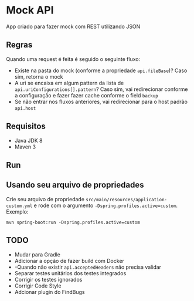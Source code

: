 # Mock API

App criado para fazer mock com REST utilizando JSON

## Regras

Quando uma request é feita é seguido o seguinte fluxo:

* Existe na pasta do mock (conforme a propriedade `api.fileBase`)? Caso sim, retorna o mock
* A uri se encaixa em algum pattern da lista de `api.uriConfigurations[].pattern`? Caso sim, vai redirecionar conforme a configuração e fazer fazer cache conforme o field `backup`
* Se não entrar nos fluxos anteriores, vai redirecionar para o host padrão `api.host`

## Requisitos
* Java JDK 8
* Maven 3

## Run

## Usando seu arquivo de propriedades
Crie seu arquivo de propriedade `src/main/resources/application-custom.yml` e rode com o argumento `-Dspring.profiles.active=custom`. Exemplo:
```
mvn spring-boot:run -Dspring.profiles.active=custom
```

## TODO
* Mudar para Gradle
* Adicionar a opção de fazer build com Docker
* -Quando não existir `api.acceptedHeaders` não precisa validar
* Separar testes unitários dos testes integrados
* Corrigir os testes ignorados
* Corrigir Code Style
* Adcionar plugin do FindBugs

